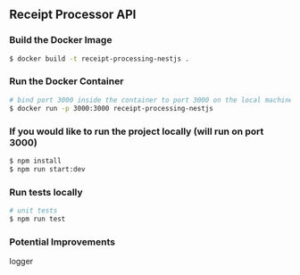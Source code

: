 ## Receipt Processor API

### Build the Docker Image
```bash
$ docker build -t receipt-processing-nestjs .
```

### Run the Docker Container
```bash
# bind port 3000 inside the container to port 3000 on the local machine
$ docker run -p 3000:3000 receipt-processing-nestjs
```


### If you would like to run the project locally (will run on port 3000)

```bash
$ npm install
$ npm run start:dev
```

### Run tests locally

```bash
# unit tests
$ npm run test
```

### Potential Improvements
logger